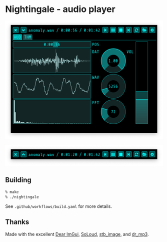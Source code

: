 # Nightingale - audio player

![screenshot](screenshot.png)

![mini-mode](mini-mode.png)

## Building

	% make
	% ./nightingale

See `.github/workflows/build.yaml` for more details.

## Thanks

Made with the excellent [Dear ImGui](https://github.com/ocornut/imgui), [SoLoud](http://sol.gfxile.net/soloud/), [stb_image](https://github.com/nothings/stb/blob/master/stb_image.h), and [dr_mp3](https://github.com/mackron/dr_libs/blob/master/dr_mp3.h).

